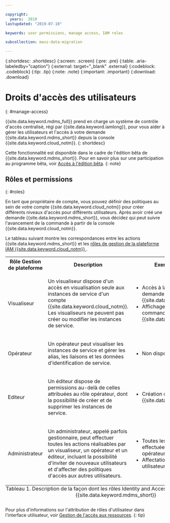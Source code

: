 ```yaml
---

copyright:
  years:  2019
lastupdated: "2019-07-10"

keywords: user permissions, manage access, IAM roles

subcollection: mass-data-migration

---
```


{:shortdesc: .shortdesc}
{:screen: .screen}
{:pre: .pre}
{:table: .aria-labeledby="caption"}
{:external: target="_blank" .external}
{:codeblock: .codeblock}
{:tip: .tip}
{:note: .note}
{:important: .important}
{:download: .download}

# Droits d'accès des utilisateurs
{: #manage-access}

{{site.data.keyword.mdms_full}} prend en charge un système de contrôle d'accès centralisé, régi par {{site.data.keyword.iamlong}}, pour vous aider à gérer les utilisateurs et l'accès à votre demande {{site.data.keyword.mdms_short}} depuis la console {{site.data.keyword.cloud_notm}}.
{: shortdesc}

Cette fonctionnalité est disponible dans le cadre de l'édition bêta de {{site.data.keyword.mdms_short}}. Pour en savoir plus sur une participation au programme bêta, voir [Accès à l'édition bêta](/docs/infrastructure/mass-data-migration?topic=mass-data-migration-releases#beta).
{: note}

## Rôles et permissions
{: #roles}

En tant que propriétaire de compte, vous pouvez définir des politiques au sein de votre compte {{site.data.keyword.cloud_notm}} pour créer différents niveaux d'accès pour différents utilisateurs. Après avoir créé une demande {{site.data.keyword.mdms_short}}, vous décidez qui peut suivre l'avancement de la commande à partir de la console {{site.data.keyword.cloud_notm}}.

Le tableau suivant montre les correspondances entre les actions {{site.data.keyword.mdms_short}} et les [rôles de gestion de la plateforme IAM {{site.data.keyword.cloud_notm}} ](/docs/iam?topic=iam-userroles#iamusermanrol). 

<table>
  <col width="20%">
  <col width="40%">
  <col width="40%">
  <tr>
    <th>Rôle Gestion de plateforme</th>
    <th>Description</th>
    <th>Exemples d'actions</th>
  </tr>
  <tr>
    <td><p>Visualiseur</p></td>
    <td><p>Un visualiseur dispose d'un accès en visualisation seule aux instances de service d'un compte {{site.data.keyword.cloud_notm}}. Les visualiseurs ne peuvent pas créer ou modifier les instances de service.</p></td>
    <td>
      <p>
        <ul>
          <li>Accès à la page des détails de la demande {{site.data.keyword.mdms_short}}</li>
          <li>Affichage du statut d'une commande {{site.data.keyword.mdms_short}}</li>
        </ul>
      </p>
    </td>
  </tr>
  <tr>
    <td><p>Opérateur</p></td>
    <td><p>Un opérateur peut visualiser les instances de service et gérer les alias, les liaisons et les données d'identification de service.</p></td>
    <td>
      <p>
        <ul>
          <li>Non disponible</li>
        </ul>
      </p>
    </td>
  </tr>
  <tr>
    <td><p>Editeur</p></td>
    <td><p>Un éditeur dispose de permissions au-delà de celles attribuées au rôle opérateur, dont la possibilité de créer et de supprimer les instances de service.</p></td>
    <td>
      <p>
        <ul>
          <li>Création d'une demande {{site.data.keyword.mdms_short}}.</li>
        </ul>
      </p>
    </td>
  </tr>
  <tr>
    <td><p>Administrateur</p></td>
    <td><p>Un administrateur, appelé parfois gestionnaire, peut effectuer toutes les actions réalisables par un visualiseur, un opérateur et un éditeur, incluant la possibilité d'inviter de nouveaux utilisateurs et d'affecter des politiques d'accès aux autres utilisateurs.</p></td>
    <td>
      <p>
        <ul>
          <li>Toutes les actions pouvant être effectuées par un visualiseur, un opérateur et un éditeur</li>
          <li>Affectation de politiques d'accès utilisateur</li>
        </ul>
      </p>
    </td>
  </tr>
  <caption style="caption-side:bottom;">Tableau 1. Description de la façon dont les rôles Identity and Access sont mappés aux droits {{site.data.keyword.mdms_short}}</caption>
</table>

Pour plus d'informations sur l'attribution de rôles d'utilisateur dans l'interface utilisateur, voir [Gestion de l'accès aux ressources](/docs/iam?topic=iam-iammanidaccser#iammanidaccser).
{: tip}



